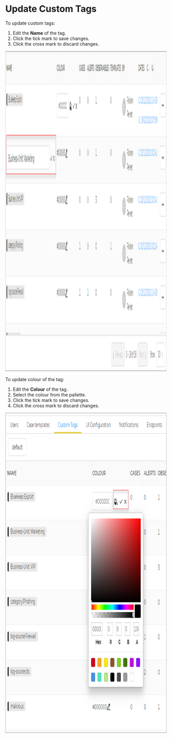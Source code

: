 # Update Custom Tags

To update custom tags:

1. Edit the **Name** of the tag. 
1. Click the tick mark to save changes.
1. Click the cross mark to discard changes. 

<img src="../../../../images/user-guides/organisation/configure-organization/manage-custom-tags/edit_custom_tag_name.png" alt="edit custom tag name" width="1000" height="1000"/>

To update colour of the tag:

1. Edit the **Colour** of the tag.
1. Select the colour from the pallette.
1. Click the tick mark to save changes.
1. Click the cross mark to discard changes. 

<img src="../../../../images/user-guides/organisation/configure-organization/manage-custom-tags/edit_colour_custom_tags.png" alt="edit colour custom tags" width="1000" height="1000"/>
